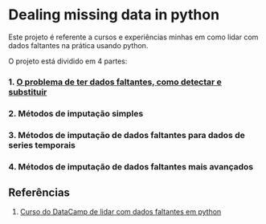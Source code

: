 # Dealing missing data in python

Este projeto é referente a cursos e experiências minhas em como lidar com dados faltantes na prática usando python.

O projeto está dividido em 4 partes:

### 1. [O problema de ter dados faltantes, como detectar e substituir](https://github.com/AlbertoRodrigues/dealing_missing_data_in_python/tree/main/1.problema_dados_faltantes)

### 2. Métodos de imputação simples 

### 3. Métodos de imputação de dados faltantes para dados de series temporais

### 4. Métodos de imputação de dados faltantes mais avançados


## Referências 

1. [Curso do DataCamp de lidar com dados faltantes em python](https://app.datacamp.com/learn/courses/dealing-with-missing-data-in-python)